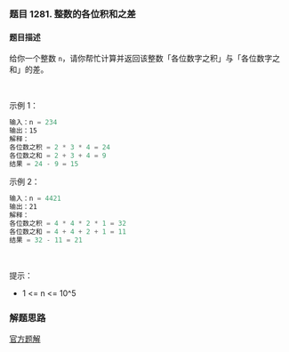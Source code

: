 ### 题目 1281. 整数的各位积和之差
#### 题目描述
给你一个整数 `n`，请你帮忙计算并返回该整数「各位数字之积」与「各位数字之和」的差。

 

示例 1：

```js
输入：n = 234
输出：15 
解释：
各位数之积 = 2 * 3 * 4 = 24 
各位数之和 = 2 + 3 + 4 = 9 
结果 = 24 - 9 = 15
```
示例 2：

```js
输入：n = 4421
输出：21
解释： 
各位数之积 = 4 * 4 * 2 * 1 = 32 
各位数之和 = 4 + 4 + 2 + 1 = 11 
结果 = 32 - 11 = 21
```
 

提示：

- 1 <= n <= 10^5

### 解题思路
[官方题解](https://leetcode-cn.com/problems/subtract-the-product-and-sum-of-digits-of-an-integer/solution/zheng-shu-de-ge-wei-ji-he-zhi-chai-by-leetcode-sol/)